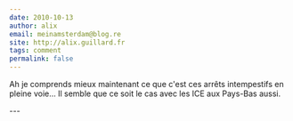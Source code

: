 ```yaml
---
date: 2010-10-13
author: alix
email: meinamsterdam@blog.re
site: http://alix.guillard.fr
tags: comment
permalink: false
---
```


<p>Ah je comprends mieux maintenant ce que c'est ces arrêts intempestifs en pleine voie... Il semble que ce soit le cas avec les ICE aux Pays-Bas aussi.</p>
---